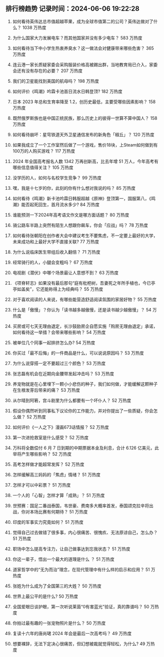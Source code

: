 
## 排行榜趋势 记录时间：2024-06-06 19:22:28
  
  1. 如何看待英伟达总市值超越苹果，成为全球市值第二的公司？英伟达做对了什么？ 1038 万热度
    
  2. 为什么国家大力发展电车？而其他国家并没有多少电车？ 583 万热度
    
  3. 如何看待当下中小学生热衷养臭水？这一做法会对健康带来哪些危害？ 365 万热度
    
  4. 连云港一家长质疑家委会采购服装价格高被踢出群，当地教育局已介入，家委会还有没有存在的必要？ 207 万热度
    
  5. 我们的卫星能找到美国的航母吗？ 198 万热度
    
  6. 如何评价《鸣潮》吟霖卡池首日流水日韩登顶? 182 万热度
    
  7. 日本 2023 年总和生育率降至 1.2，创历史最低，主要受哪些因素影响？ 158 万热度
    
  8. 既然俄罗斯族也是中国正统民族，那么历史上的彼得一世算不算中国人？ 158 万热度
    
  9. 如何看待崩坏：星穹铁道天外卫星通信发布的新角色「椒丘」？ 120 万热度
    
  10. 如果我成立了一个工作室然后做了一个游戏，售价18块，上Steam如何做到有100万的人购买游戏？ 117 万热度
    
  11. 2024 年全国高考报名人数 1342 万再创新高，比去年增 51 万人，今年高考有哪些信息值得关注？ 105 万热度
    
  12. 没学历的人，如何与名校学生竞争？ 99 万热度
    
  13. 嘿，我是十七岁的你，此刻的你有什么想对我说的吗？ 85 万热度
    
  14. 如何看待《鸣潮》新卡池吟霖日韩服超越《原神》登顶第一，国服第八，《鸣潮》能否起死回生，首月流水多少? 84 万热度
    
  15. 谁能预测一下2024年高考语文作文是哪方面话题？ 80 万热度
    
  16. 骑公路车半路上突然有陌生人想跟你飙车，你会「应战」吗？ 78 万热度
    
  17. 如何看待张朝阳在创作者大会中建议考生不要焦虑，不一定要上最好的大学，未来成功和上最好大学不直接关联? 77 万热度
    
  18. 为什么说临床医生带组后收入翻倍？ 71 万热度
    
  19. 经常骑行的人，小腿会变粗吗？ 67 万热度
    
  20. 电视剧《潜伏》中哪个场景最让人意想不到？ 63 万热度
    
  21. 《项脊轩志》如果没有最后那句“庭有枇杷树，吾妻死之年所手植也，今已亭亭如盖矣”，它还能称得上为经典吗？ 55 万热度
    
  22. 对于喜欢阅读的人来说，有哪些能营造舒适阅读氛围的家居好物？ 55 万热度
    
  23. 什么是「傲慢」？你认为「读书越多越傲慢，还是读书越少越傲慢」？ 54 万热度
    
  24. 买房或可七天无理由退定，长沙鼓励房企自愿实施「购房无理由退定」承诺，如何看待这一举措？会带来哪些影响？ 54 万热度
    
  25. 被单位几个同事一起排挤怎么办? 54 万热度
    
  26. 你买过「最不后悔」的一件商品是什么，可以说说原因吗？ 53 万热度
    
  27. 为什么说穿搭一定不要超过三个颜色？ 53 万热度
    
  28. 张志磊有机会在近期向金腰带发起冲击吗？ 53 万热度
    
  29. 养宠物就是在心里埋下一颗小小悲伤的种子，我们如何做，才能缓解这颗种子在生根发芽后带来的痛？ 53 万热度
    
  30. 从尔晴到阿箬，宫斗剧里为什么都要有一个坏仆人？ 52 万热度
    
  31. 假设你偶然听到同事私下议论你的工作能力，并对你提出了一些质疑，你会怎么做？ 52 万热度
    
  32. 如何评价《一人之下》漫画673话情报？ 52 万热度
    
  33. 第一次进抢救室是什么感受？ 52 万热度
    
  34. 万科将全数偿付 6 月 7 日到期的中期票据本金及利息，合计 6.126 亿美元，此举将产生哪些影响？ 52 万热度
    
  35. 高考怎样做才能超常发挥？ 52 万热度
    
  36. 怎样缓解高三妈妈的「焦虑」情绪？ 51 万热度
    
  37. 怎样才可以中彩票？ 51 万热度
    
  38. 一个人的「心智」怎样才算「成熟」？ 51 万热度
    
  39. 世预赛：国足二番战泰国，韦世豪、费南多大概率首发，泰国颂克拉辛将出战，你对本场比赛有何期待？ 51 万热度
    
  40. 印度的军事实力究竟如何？ 51 万热度
    
  41. 觉得自己过去做错了很多事，内心很痛苦、很愧疚、无法原谅自己，怎么办？ 51 万热度
    
  42. 职场中怎么提高专注力，让自己做事达到忘我状态？ 51 万热度
    
  43. 你这一辈子，悟出一个最大的道理是什么 ？ 51 万热度
    
  44. 道家哲学中的“无为而治”理念，在现代管理中有什么样的启示和应用？ 51 万热度
    
  45. 张姓为什么成为了全国第三的大姓？ 50 万热度
    
  46. 世界上最公平的是什么? 50 万热度
    
  47. 全国爱眼日谈护眼，第一次听说莱茵“0有害蓝光”验证，真的靠谱吗？ 50 万热度
    
  48. 你拍过最有趣的一张宠物照片是什么？ 50 万热度
    
  49. 复读十六年的唐尚珺 2024 年会是最后一次高考吗？ 49 万热度
    
  50. 想要裸辞，无法下定决心很痛苦，但幻想被裁就觉得轻松，为什么? 49 万热度
    